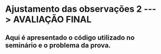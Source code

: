# Ajustamento das observações 2 ---> AVALIAÇÃO FINAL


## Aqui é apresentado o código utilizado no seminário e o problema da prova.
